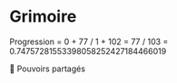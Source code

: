 # Grimoire

Progression = 0 + 77 / 1 + 102 = 77 / 103 = 0.74757281553398058252427184466019

🚧 Pouvoirs partagés
